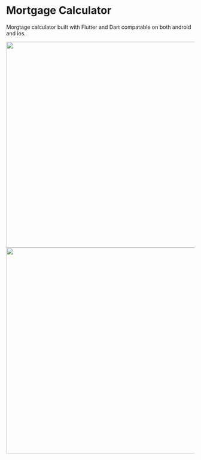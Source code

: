 # Mortgage Calculator 

Morgtage calculator built with Flutter and Dart compatable on both android and ios.

<img src="https://i.ibb.co/YPnpsy5/Simulator-Screen-Shot-i-Phone-X-2019-03-27-at-08-42-22-iphonexspacegrey-portrait.png"  height="550"> <img src="https://i.ibb.co/t88VFr9/Screenshot-1553679925-nexus5x-portrait.png" height="550">






